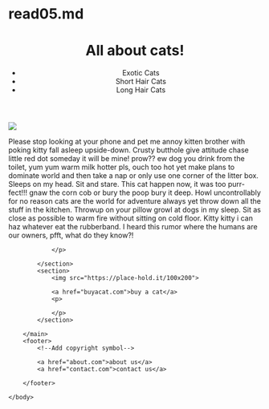 # read05.md

<!DOCTYPE html>
<html>
    <head>
        <title>All About Cats</title>
    </head>
    <body>
        <header>
            <h1>All about cats!</h1>
            <ul>
                <li>Exotic Cats</li>
                <li>Short Hair Cats</li>
                <li>Long Hair Cats</li>
            </ul>
        </header>
        <main>
            <section>
                <img src="https://place-hold.it/100x200">
                <p>
                    Please stop looking at your phone and pet me annoy kitten brother with poking kitty fall asleep upside-down. 
                    Crusty butthole give attitude chase little red dot someday it will be mine! prow?? 
                    ew dog you drink from the toilet, 
                    yum yum warm milk hotter pls, ouch too hot yet make plans to dominate world and then take a nap or only use one corner of the litter box. 
                    Sleeps on my head. Sit and stare. This cat happen now, it was too purr-fect!!! 
                    gnaw the corn cob or bury the poop bury it deep. 
                    Howl uncontrollably for no reason cats are the world for adventure always yet throw down all the stuff in the kitchen. 
                    Throwup on your pillow growl at dogs in my sleep. 
                    Sit as close as possible to warm fire without sitting on cold floor. 
                    Kitty kitty i can haz whatever eat the rubberband.
                     I heard this rumor where the humans are our owners, pfft, what do they know?!   


                </p>

            </section>
            <section>
                <img src="https://place-hold.it/100x200">

                <a href="buyacat.com">buy a cat</a>
                <p>

                </p>
            </section>

        </main>
        <footer>
            <!--Add copyright symbol-->
            
            <a href="about.com">about us</a> 
            <a href="contact.com">contact us</a>

        </footer>

    </body>

</html>
